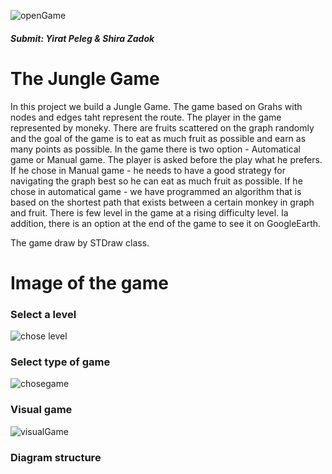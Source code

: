 ![openGame](https://user-images.githubusercontent.com/58064644/72602430-efe8c400-391f-11ea-886c-68d487501bac.png)
##### Submit: Yirat Peleg & Shira Zadok

# The Jungle Game
In this project we build a Jungle Game.
The game based on Grahs with nodes and edges taht represent the route. The player in the game represented by moneky. There are fruits scattered on the graph randomly and the goal of the game is to eat as much fruit as possible and earn as many points as possible.
In the game there is two option - Automatical game or Manual game. The player is asked before the play what he prefers. If he chose in Manual game - he needs to have a good strategy for navigating the graph best so he can eat as much fruit as possible.
If he chose in automatical game - we have programmed an algorithm that is based on the shortest path that exists between a certain monkey in graph and fruit.
There is few level in the game at a rising difficulty level.
Ia addition, there is an option at the end of the game to see it on GoogleEarth.

The game draw by STDraw class.

# Image of the game

### Select a level 
![chose level](https://user-images.githubusercontent.com/58064644/72607890-24fa1400-392a-11ea-9459-1e29b49d0b17.png)

### Select type of game
![chosegame](https://user-images.githubusercontent.com/58064644/72607875-20cdf680-392a-11ea-83df-7d88d657f90b.png)

### Visual game 
![visualGame](https://user-images.githubusercontent.com/58064644/72607878-23305080-392a-11ea-934b-04bae0280a5f.png)


### Diagram structure 
